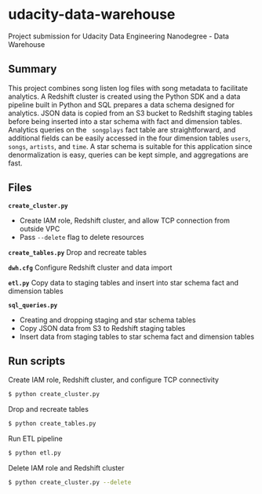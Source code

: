 # udacity-data-warehouse
Project submission for Udacity Data Engineering Nanodegree - Data Warehouse
## Summary
This project combines song listen log files with song metadata to facilitate analytics. A Redshift cluster is created using the Python SDK and a data pipeline built in Python and SQL prepares a data schema designed for analytics. JSON data is copied from an S3 bucket to Redshift staging tables before being inserted into a star schema with fact and dimension tables. Analytics queries on the ` songplays` fact table are straightforward, and additional fields can be easily accessed in the four dimension tables `users`, `songs`, `artists`, and `time`. A star schema is suitable for this application since denormalization is easy, queries can be kept simple, and aggregations are fast.

## Files

**`create_cluster.py`**

* Create IAM role, Redshift cluster, and allow TCP connection from outside VPC
* Pass `--delete` flag to delete resources

**`create_tables.py`** Drop and recreate tables

**`dwh.cfg`** Configure Redshift cluster and data import

**`etl.py`** Copy data to staging tables and insert into star schema fact and dimension tables

**`sql_queries.py`**

* Creating and dropping staging and star schema tables
* Copy JSON data from S3 to Redshift staging tables
* Insert data from staging tables to star schema fact and dimension tables

## Run scripts

Create IAM role, Redshift cluster, and configure TCP connectivity

```bash
$ python create_cluster.py
```
Drop and recreate tables

```bash
$ python create_tables.py
```

Run ETL pipeline

```bash
$ python etl.py
```

Delete IAM role and Redshift cluster
```bash
$ python create_cluster.py --delete
```
